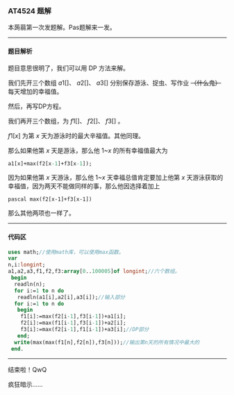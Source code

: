 ### AT4524 题解

本蒟蒻第一次发题解。Pas题解来一发。

------------
#### 题目解析

 题目意思很明了，我们可以用 DP 方法来解。
 
 我们先开三个数组 $a1[]$、 $a2[]$、 $a3[]$ 分别保存游泳、捉虫、写作业 ~~（什么鬼）~~ 每天增加的幸福值。
 
 然后，再写DP方程。
 
 我们再开三个数组，为 $f1[]$、 $f2[]$、 $f3[]$ 。
 
 $f1[x]$ 为第 $x$ 天为游泳时的最大辛福值。其他同理。
  
  那么如果他第 $x$ 天是游泳，那么他 $1$~$x$ 的所有幸福值最大为
 ```pascal
 a1[x]+max(f2[x-1]+f3[x-1]);

``` 
 因为如果他第 $x$ 天游泳，那么他 $1$~$x$ 天幸福总值肯定要加上他第 $x$ 天游泳获取的幸福值，因为两天不能做同样的事，那么他因选择着加上
 
 ```pascal max(f2[x-1]+f3[x-1])```
 
 那么其他两项也一样了。


------------
#### 代码区
```pascal
uses math;//使用math库，可以使用max函数。
var
n,i:longint;
a1,a2,a3,f1,f2,f3:array[0..100005]of longint;//六个数组。
 begin
  readln(n);
  for i:=1 to n do
   readln(a1[i],a2[i],a3[i]);//输入部分
  for i:=1 to n do
   begin
    f1[i]:=max(f2[i-1],f3[i-1])+a1[i];
    f2[i]:=max(f1[i-1],f3[i-1])+a2[i];
    f3[i]:=max(f2[i-1],f1[i-1])+a3[i];//DP部分
   end;
  write(max(max(f1[n],f2[n]),f3[n]));//输出第n天的所有情况中最大的
 end.
```


------------
结束啦！QwQ

疯狂暗示……

